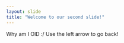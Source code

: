 ```yaml
---
layout: slide
title: "Welcome to our second slide!"
---
```

Why am I OlD :/
Use the left arrow to go back!
